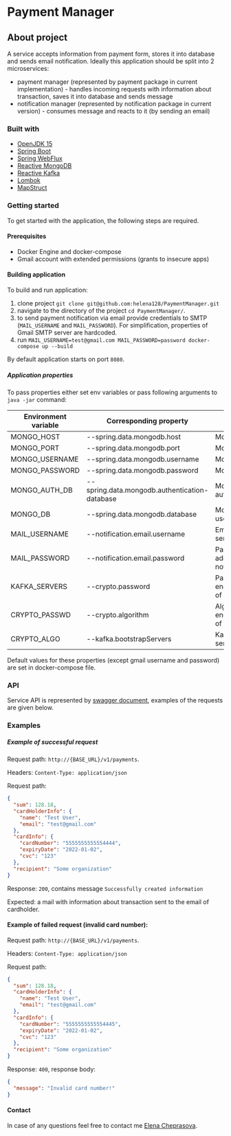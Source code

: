 # Payment Manager

## About project
A service accepts information from payment form, 
stores it into database and sends email notification.
Ideally this application should be split into 2 microservices: 
* payment manager (represented by payment package in current implementation) - 
handles incoming requests with information about transaction, 
saves it into database and sends message
* notification manager (represented by notification package in current version) - 
consumes message and reacts to it (by sending an email)

### Built with
* [OpenJDK 15](http://openjdk.java.net/projects/jdk/15/)
* [Spring Boot](https://spring.io/projects/spring-boot)
* [Spring WebFlux](https://docs.spring.io/spring-framework/docs/current/reference/html/web-reactive.html)
* [Reactive MongoDB](https://docs.spring.io/spring-data/mongodb/docs/current/reference/html/#mongo.reactive)
* [Reactive Kafka](https://projectreactor.io/docs/kafka/release/reference/)
* [Lombok](https://projectlombok.org/)
* [MapStruct](https://mapstruct.org/)

### Getting started
To get started with the application, the following steps are required.

#### Prerequisites
* Docker Engine and docker-compose
* Gmail account with extended permissions (grants to insecure apps)

#### Building application
To build and run application:
 1. clone project `git clone git@github.com:helena128/PaymentManager.git`
 2. navigate to the directory of the project `cd PaymentManager/`.
 3. to send payment notification via email provide credentials to SMTP (`MAIL_USERNAME` and `MAIL_PASSWORD`).
 For simplification, properties of Gmail SMTP server are hardcoded. 
 4. run `MAIL_USERNAME=test@gmail.com MAIL_PASSWORD=password docker-compose up --build`
 
 By default application starts on port `8080`.
 
##### Application properties
To pass properties either set env variables or pass following arguments to `java -jar` command:

| Environment variable | Corresponding property | Description | Example |
| ----| ----| ----| ----|
| MONGO_HOST | --spring.data.mongodb.host | MongoDB host | `localhost` |
| MONGO_PORT | --spring.data.mongodb.port | MongoDB port | `27017` |
| MONGO_USERNAME | --spring.data.mongodb.username | MongoDB username | `admin` |
| MONGO_PASSWORD | --spring.data.mongodb.password | MongoDB password | `password` |
| MONGO_AUTH_DB | --spring.data.mongodb.authentication-database | MongoDB authentication db | `admin` |
| MONGO_DB | --spring.data.mongodb.database | MongoDB database used in app | `payments` |
| MAIL_USERNAME | --notification.email.username | Email address used to send mail | `test@gmail.com` |
| MAIL_PASSWORD | --notification.email.password | Password to email address for sending notifications | `Test123!` |
| KAFKA_SERVERS | --crypto.password | Password used in encryption/decryption of sensitive data | `Password123!` |
| CRYPTO_PASSWD | --crypto.algorithm | Algorithm applied for encryption/decryption of sensitive data | `PBEWithMD5AndTripleDES` |
| CRYPTO_ALGO | --kafka.bootstrapServers | Kafka bootstrap servers | `localhost:9092` |

Default values for these properties (except gmail username and password) are set in docker-compose file.

### API
Service API is represented by [swagger document](https://github.com/helena128/PaymentManager/blob/master/src/main/resources/swagger.yaml),
examples of the requests are given below.

### Examples
##### Example of successful request

Request path: `http://{BASE_URL}/v1/payments`.

Headers: `Content-Type: application/json`

Request path:
```json
{
  "sum": 128.18,
  "cardHolderInfo": {
    "name": "Test User",
    "email": "test@gmail.com"
  },
  "cardInfo": {
    "cardNumber": "5555555555554444",
    "expiryDate": "2022-01-02",
    "cvc": "123"
  },
  "recipient": "Some organization"
}
```

Response: `200`, contains message `Successfully created information`

Expected: a mail with information about transaction sent to the email of cardholder.

#### Example of failed request (invalid card number):
Request path: `http://{BASE_URL}/v1/payments`.

Headers: `Content-Type: application/json`

Request path:
```json
{
  "sum": 128.18,
  "cardHolderInfo": {
    "name": "Test User",
    "email": "test@gmail.com"
  },
  "cardInfo": {
    "cardNumber": "5555555555554445",
    "expiryDate": "2022-01-02",
    "cvc": "123"
  },
  "recipient": "Some organization"
}
```
Response: `400`, response body:
```json
{
  "message": "Invalid card number!"
}
```

#### Contact
In case of any questions feel free to contact me [Elena Cheprasova](mailto:elenatchepr@gmail.com?subject=[GitHub]).

